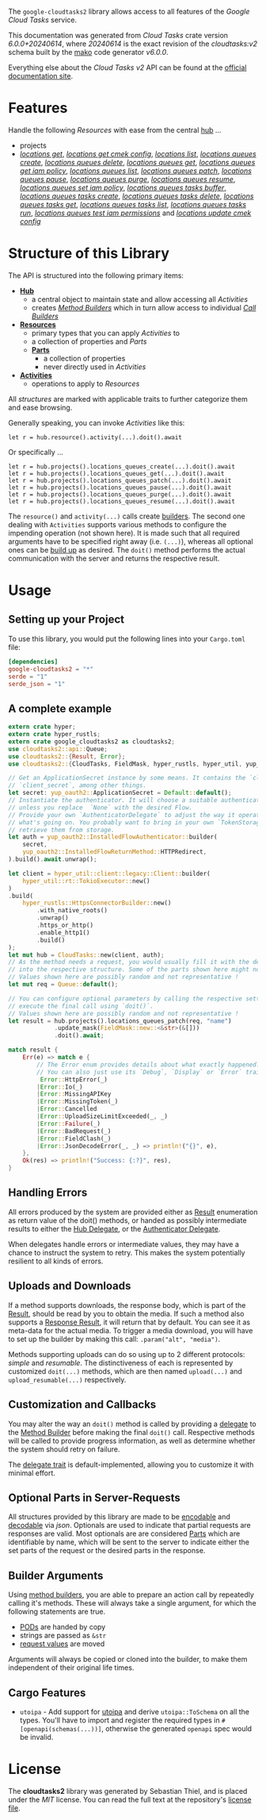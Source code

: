 <!---
DO NOT EDIT !
This file was generated automatically from 'src/generator/templates/api/README.md.mako'
DO NOT EDIT !
-->
The `google-cloudtasks2` library allows access to all features of the *Google Cloud Tasks* service.

This documentation was generated from *Cloud Tasks* crate version *6.0.0+20240614*, where *20240614* is the exact revision of the *cloudtasks:v2* schema built by the [mako](http://www.makotemplates.org/) code generator *v6.0.0*.

Everything else about the *Cloud Tasks* *v2* API can be found at the
[official documentation site](https://cloud.google.com/tasks/).
# Features

Handle the following *Resources* with ease from the central [hub](https://docs.rs/google-cloudtasks2/6.0.0+20240614/google_cloudtasks2/CloudTasks) ...

* projects
 * [*locations get*](https://docs.rs/google-cloudtasks2/6.0.0+20240614/google_cloudtasks2/api::ProjectLocationGetCall), [*locations get cmek config*](https://docs.rs/google-cloudtasks2/6.0.0+20240614/google_cloudtasks2/api::ProjectLocationGetCmekConfigCall), [*locations list*](https://docs.rs/google-cloudtasks2/6.0.0+20240614/google_cloudtasks2/api::ProjectLocationListCall), [*locations queues create*](https://docs.rs/google-cloudtasks2/6.0.0+20240614/google_cloudtasks2/api::ProjectLocationQueueCreateCall), [*locations queues delete*](https://docs.rs/google-cloudtasks2/6.0.0+20240614/google_cloudtasks2/api::ProjectLocationQueueDeleteCall), [*locations queues get*](https://docs.rs/google-cloudtasks2/6.0.0+20240614/google_cloudtasks2/api::ProjectLocationQueueGetCall), [*locations queues get iam policy*](https://docs.rs/google-cloudtasks2/6.0.0+20240614/google_cloudtasks2/api::ProjectLocationQueueGetIamPolicyCall), [*locations queues list*](https://docs.rs/google-cloudtasks2/6.0.0+20240614/google_cloudtasks2/api::ProjectLocationQueueListCall), [*locations queues patch*](https://docs.rs/google-cloudtasks2/6.0.0+20240614/google_cloudtasks2/api::ProjectLocationQueuePatchCall), [*locations queues pause*](https://docs.rs/google-cloudtasks2/6.0.0+20240614/google_cloudtasks2/api::ProjectLocationQueuePauseCall), [*locations queues purge*](https://docs.rs/google-cloudtasks2/6.0.0+20240614/google_cloudtasks2/api::ProjectLocationQueuePurgeCall), [*locations queues resume*](https://docs.rs/google-cloudtasks2/6.0.0+20240614/google_cloudtasks2/api::ProjectLocationQueueResumeCall), [*locations queues set iam policy*](https://docs.rs/google-cloudtasks2/6.0.0+20240614/google_cloudtasks2/api::ProjectLocationQueueSetIamPolicyCall), [*locations queues tasks buffer*](https://docs.rs/google-cloudtasks2/6.0.0+20240614/google_cloudtasks2/api::ProjectLocationQueueTaskBufferCall), [*locations queues tasks create*](https://docs.rs/google-cloudtasks2/6.0.0+20240614/google_cloudtasks2/api::ProjectLocationQueueTaskCreateCall), [*locations queues tasks delete*](https://docs.rs/google-cloudtasks2/6.0.0+20240614/google_cloudtasks2/api::ProjectLocationQueueTaskDeleteCall), [*locations queues tasks get*](https://docs.rs/google-cloudtasks2/6.0.0+20240614/google_cloudtasks2/api::ProjectLocationQueueTaskGetCall), [*locations queues tasks list*](https://docs.rs/google-cloudtasks2/6.0.0+20240614/google_cloudtasks2/api::ProjectLocationQueueTaskListCall), [*locations queues tasks run*](https://docs.rs/google-cloudtasks2/6.0.0+20240614/google_cloudtasks2/api::ProjectLocationQueueTaskRunCall), [*locations queues test iam permissions*](https://docs.rs/google-cloudtasks2/6.0.0+20240614/google_cloudtasks2/api::ProjectLocationQueueTestIamPermissionCall) and [*locations update cmek config*](https://docs.rs/google-cloudtasks2/6.0.0+20240614/google_cloudtasks2/api::ProjectLocationUpdateCmekConfigCall)




# Structure of this Library

The API is structured into the following primary items:

* **[Hub](https://docs.rs/google-cloudtasks2/6.0.0+20240614/google_cloudtasks2/CloudTasks)**
    * a central object to maintain state and allow accessing all *Activities*
    * creates [*Method Builders*](https://docs.rs/google-cloudtasks2/6.0.0+20240614/google_cloudtasks2/common::MethodsBuilder) which in turn
      allow access to individual [*Call Builders*](https://docs.rs/google-cloudtasks2/6.0.0+20240614/google_cloudtasks2/common::CallBuilder)
* **[Resources](https://docs.rs/google-cloudtasks2/6.0.0+20240614/google_cloudtasks2/common::Resource)**
    * primary types that you can apply *Activities* to
    * a collection of properties and *Parts*
    * **[Parts](https://docs.rs/google-cloudtasks2/6.0.0+20240614/google_cloudtasks2/common::Part)**
        * a collection of properties
        * never directly used in *Activities*
* **[Activities](https://docs.rs/google-cloudtasks2/6.0.0+20240614/google_cloudtasks2/common::CallBuilder)**
    * operations to apply to *Resources*

All *structures* are marked with applicable traits to further categorize them and ease browsing.

Generally speaking, you can invoke *Activities* like this:

```Rust,ignore
let r = hub.resource().activity(...).doit().await
```

Or specifically ...

```ignore
let r = hub.projects().locations_queues_create(...).doit().await
let r = hub.projects().locations_queues_get(...).doit().await
let r = hub.projects().locations_queues_patch(...).doit().await
let r = hub.projects().locations_queues_pause(...).doit().await
let r = hub.projects().locations_queues_purge(...).doit().await
let r = hub.projects().locations_queues_resume(...).doit().await
```

The `resource()` and `activity(...)` calls create [builders][builder-pattern]. The second one dealing with `Activities`
supports various methods to configure the impending operation (not shown here). It is made such that all required arguments have to be
specified right away (i.e. `(...)`), whereas all optional ones can be [build up][builder-pattern] as desired.
The `doit()` method performs the actual communication with the server and returns the respective result.

# Usage

## Setting up your Project

To use this library, you would put the following lines into your `Cargo.toml` file:

```toml
[dependencies]
google-cloudtasks2 = "*"
serde = "1"
serde_json = "1"
```

## A complete example

```Rust
extern crate hyper;
extern crate hyper_rustls;
extern crate google_cloudtasks2 as cloudtasks2;
use cloudtasks2::api::Queue;
use cloudtasks2::{Result, Error};
use cloudtasks2::{CloudTasks, FieldMask, hyper_rustls, hyper_util, yup_oauth2};

// Get an ApplicationSecret instance by some means. It contains the `client_id` and
// `client_secret`, among other things.
let secret: yup_oauth2::ApplicationSecret = Default::default();
// Instantiate the authenticator. It will choose a suitable authentication flow for you,
// unless you replace  `None` with the desired Flow.
// Provide your own `AuthenticatorDelegate` to adjust the way it operates and get feedback about
// what's going on. You probably want to bring in your own `TokenStorage` to persist tokens and
// retrieve them from storage.
let auth = yup_oauth2::InstalledFlowAuthenticator::builder(
    secret,
    yup_oauth2::InstalledFlowReturnMethod::HTTPRedirect,
).build().await.unwrap();

let client = hyper_util::client::legacy::Client::builder(
    hyper_util::rt::TokioExecutor::new()
)
.build(
    hyper_rustls::HttpsConnectorBuilder::new()
        .with_native_roots()
        .unwrap()
        .https_or_http()
        .enable_http1()
        .build()
);
let mut hub = CloudTasks::new(client, auth);
// As the method needs a request, you would usually fill it with the desired information
// into the respective structure. Some of the parts shown here might not be applicable !
// Values shown here are possibly random and not representative !
let mut req = Queue::default();

// You can configure optional parameters by calling the respective setters at will, and
// execute the final call using `doit()`.
// Values shown here are possibly random and not representative !
let result = hub.projects().locations_queues_patch(req, "name")
             .update_mask(FieldMask::new::<&str>(&[]))
             .doit().await;

match result {
    Err(e) => match e {
        // The Error enum provides details about what exactly happened.
        // You can also just use its `Debug`, `Display` or `Error` traits
         Error::HttpError(_)
        |Error::Io(_)
        |Error::MissingAPIKey
        |Error::MissingToken(_)
        |Error::Cancelled
        |Error::UploadSizeLimitExceeded(_, _)
        |Error::Failure(_)
        |Error::BadRequest(_)
        |Error::FieldClash(_)
        |Error::JsonDecodeError(_, _) => println!("{}", e),
    },
    Ok(res) => println!("Success: {:?}", res),
}

```
## Handling Errors

All errors produced by the system are provided either as [Result](https://docs.rs/google-cloudtasks2/6.0.0+20240614/google_cloudtasks2/common::Result) enumeration as return value of
the doit() methods, or handed as possibly intermediate results to either the
[Hub Delegate](https://docs.rs/google-cloudtasks2/6.0.0+20240614/google_cloudtasks2/common::Delegate), or the [Authenticator Delegate](https://docs.rs/yup-oauth2/*/yup_oauth2/trait.AuthenticatorDelegate.html).

When delegates handle errors or intermediate values, they may have a chance to instruct the system to retry. This
makes the system potentially resilient to all kinds of errors.

## Uploads and Downloads
If a method supports downloads, the response body, which is part of the [Result](https://docs.rs/google-cloudtasks2/6.0.0+20240614/google_cloudtasks2/common::Result), should be
read by you to obtain the media.
If such a method also supports a [Response Result](https://docs.rs/google-cloudtasks2/6.0.0+20240614/google_cloudtasks2/common::ResponseResult), it will return that by default.
You can see it as meta-data for the actual media. To trigger a media download, you will have to set up the builder by making
this call: `.param("alt", "media")`.

Methods supporting uploads can do so using up to 2 different protocols:
*simple* and *resumable*. The distinctiveness of each is represented by customized
`doit(...)` methods, which are then named `upload(...)` and `upload_resumable(...)` respectively.

## Customization and Callbacks

You may alter the way an `doit()` method is called by providing a [delegate](https://docs.rs/google-cloudtasks2/6.0.0+20240614/google_cloudtasks2/common::Delegate) to the
[Method Builder](https://docs.rs/google-cloudtasks2/6.0.0+20240614/google_cloudtasks2/common::CallBuilder) before making the final `doit()` call.
Respective methods will be called to provide progress information, as well as determine whether the system should
retry on failure.

The [delegate trait](https://docs.rs/google-cloudtasks2/6.0.0+20240614/google_cloudtasks2/common::Delegate) is default-implemented, allowing you to customize it with minimal effort.

## Optional Parts in Server-Requests

All structures provided by this library are made to be [encodable](https://docs.rs/google-cloudtasks2/6.0.0+20240614/google_cloudtasks2/common::RequestValue) and
[decodable](https://docs.rs/google-cloudtasks2/6.0.0+20240614/google_cloudtasks2/common::ResponseResult) via *json*. Optionals are used to indicate that partial requests are responses
are valid.
Most optionals are are considered [Parts](https://docs.rs/google-cloudtasks2/6.0.0+20240614/google_cloudtasks2/common::Part) which are identifiable by name, which will be sent to
the server to indicate either the set parts of the request or the desired parts in the response.

## Builder Arguments

Using [method builders](https://docs.rs/google-cloudtasks2/6.0.0+20240614/google_cloudtasks2/common::CallBuilder), you are able to prepare an action call by repeatedly calling it's methods.
These will always take a single argument, for which the following statements are true.

* [PODs][wiki-pod] are handed by copy
* strings are passed as `&str`
* [request values](https://docs.rs/google-cloudtasks2/6.0.0+20240614/google_cloudtasks2/common::RequestValue) are moved

Arguments will always be copied or cloned into the builder, to make them independent of their original life times.

[wiki-pod]: http://en.wikipedia.org/wiki/Plain_old_data_structure
[builder-pattern]: http://en.wikipedia.org/wiki/Builder_pattern
[google-go-api]: https://github.com/google/google-api-go-client

## Cargo Features

* `utoipa` - Add support for [utoipa](https://crates.io/crates/utoipa) and derive `utoipa::ToSchema` on all
the types. You'll have to import and register the required types in `#[openapi(schemas(...))]`, otherwise the
generated `openapi` spec would be invalid.


# License
The **cloudtasks2** library was generated by Sebastian Thiel, and is placed
under the *MIT* license.
You can read the full text at the repository's [license file][repo-license].

[repo-license]: https://github.com/Byron/google-apis-rsblob/main/LICENSE.md

